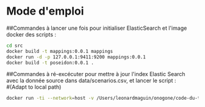 

Mode d'emploi 
========================

##Commandes à lancer une fois pour initialiser ElasticSearch et l'image docker des scripts :

```sh
cd src
docker build -t mappings:0.0.1 mappings
docker run -d -p 127.0.0.1:9411:9200 mappings:0.0.1
docker build -t poseidon:0.0.1 .
```

##Commandes à ré-excécuter pour mettre à jour l'index Elastic Search avec la donnée source dans data/scenarios.csv, et lancer le script :  
#(Adapt to local path)

```sh
docker run -ti --network=host -v /Users/leonardmaguin/onogone/code-du-travail-numerique-leo/code_travail_scenario/data:/data poseidon:0.0.1
```
